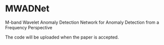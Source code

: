 # MWADNet

M-band Wavelet Anomaly Detection Network for Anomaly  Detection from a Frequency Perspective 

The code will be uploaded when the paper is accepted.
